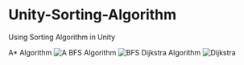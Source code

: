 # Unity-Sorting-Algorithm
Using Sorting Algorithm in Unity

A* Algorithm
![A](https://user-images.githubusercontent.com/61425857/170363183-21842437-9e5d-41ad-8cdf-3cdab10cc890.png)
BFS Algorithm
![BFS](https://user-images.githubusercontent.com/61425857/170446745-5e495185-b3cd-40b4-9ac9-7ff96f2afc1a.png)
Dijkstra Algorithm
![Dijkstra](https://user-images.githubusercontent.com/61425857/170446754-135ce1f4-98e2-4a3f-b3fd-4c35277cce72.png)
